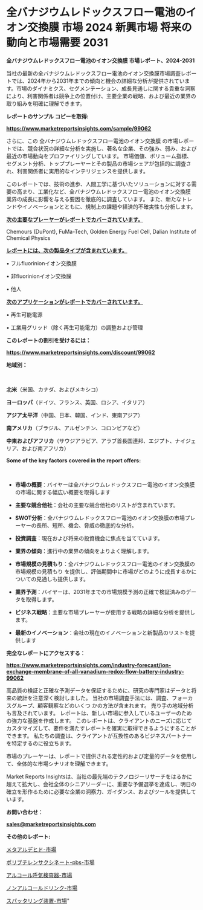 # 全バナジウムレド​​ックスフロー電池のイオン交換膜 市場 2024 新興市場 将来の動向と市場需要 2031

<strong>全バナジウムレド​​ックスフロー電池のイオン交換膜 市場レポート、2024-2031</strong>

当社の最新の全バナジウムレド​​ックスフロー電池のイオン交換膜市場調査レポートでは、2024年から2031年までの傾向と機会の詳細な分析が提供されています。市場のダイナミクス、セグメンテーション、成長見通しに関する貴重な洞察により、利害関係者は競争上の位置付け、主要企業の戦略、および最近の業界の取り組みを明確に理解できます。



<strong>レポートのサンプル コピーを取得:</strong> <a href=https://www.marketreportsinsights.com/sample/99062>

<strong><u>https://www.marketreportsinsights.com/sample/99062</u></strong></a>

さらに、この 全バナジウムレド​​ックスフロー電池のイオン交換膜 の市場レポートでは、競合状況の詳細な分析を実施し、著名な企業、その強み、弱み、および最近の市場動向をプロファイリングしています。 市場価値、ボリューム指標、セグメント分析、トッププレーヤーとその製品の市場シェアが包括的に調査され、利害関係者に実用的なインテリジェンスを提供します。

このレポートでは、技術の進歩、人間工学に基づいたソリューションに対する需要の高まり、工業化など、全バナジウムレド​​ックスフロー電池のイオン交換膜 業界の成長に影響を与える要因を徹底的に調査しています。 また、新たなトレンドやイノベーションとともに、規制上の課題や経済的不確実性も分析します。



<strong><u>次の主要なプレーヤーがレポートでカバーされています。</u></strong>

Chemours (DuPont), FuMa-Tech, Golden Energy Fuel Cell, Dalian Institute of Chemical Physics



<strong><u><b>レポートには、次の製品タイプが含まれています。</b></u></strong>

• フルfluorinionイオン交換膜

• 非fluorinionイオン交換膜

• 他人



<strong><u><b>次のアプリケーションがレポートでカバーされています。</b></u></strong>

• 再生可能電源

• 工業用グリッド（除く再生可能電力）の調整および管理



<strong><b>このレポートの割引を受けるには：</b></strong>

<a href=https://www.marketreportsinsights.com/discount/99062>

<strong><u>https://www.marketreportsinsights.com/discount/99062</u></strong></a>



<strong>地域別：</strong>

<strong> </strong>



<strong>北米</strong>（米国、カナダ、およびメキシコ）



<strong>ヨーロッパ</strong>（ドイツ、フランス、英国、ロシア、イタリア）



<strong>アジア太平洋</strong>（中国、日本、韓国、インド、東南アジア）



<strong>南アメリカ</strong>（ブラジル、アルゼンチン、コロンビアなど）



<strong>中東およびアフリカ</strong>（サウジアラビア、アラブ首長国連邦、エジプト、ナイジェリア、および南アフリカ）



<strong>Some of the key factors covered in the report offers:</strong>

<strong> </strong>
<ul>
  <li>

<strong>市場の概要</strong>：バイヤーは全バナジウムレド​​ックスフロー電池のイオン交換膜の市場に関する幅広い概要を取得します</li>
  <li>

<strong>主要な競合他社</strong>：会社の主要な競合他社のリストが含まれています。</li>
  <li>

<strong>SWOT分析</strong>：全バナジウムレド​​ックスフロー電池のイオン交換膜の市場プレーヤーの長所、短所、機会、脅威の徹底的な分析。</li>
  <li>

<strong>投資調査</strong>：現在および将来の投資機会に焦点を当てています。</li>
  <li>

<strong>業界の傾向</strong>：進行中の業界の傾向をよりよく理解します。</li>
  <li>

<strong>市場規模の見積もり</strong>：全バナジウムレド​​ックスフロー電池のイオン交換膜の市場規模の見積もり を提供し、評価期間中に市場がどのように成長するかについての見通しも提供します。</li>
  <li>

<strong>業界予測</strong>：バイヤーは、2031年までの市場規模予測の正確で検証済みのデータを取得します。</li>
  <li>

<strong>ビジネス戦略</strong>：主要な市場プレーヤーが使用する戦略の詳細な分析を提供します。</li>
  <li>

<strong>最新のイノベーション</strong>：会社の現在のイノベーションと新製品のリストを提供します</li>
</ul>


<strong>完全なレポートにアクセスする</strong>：

<a href=https://www.marketreportsinsights.com/industry-forecast/ion-exchange-membrane-of-all-vanadium-redox-flow-battery-industry-99062>

<strong><u>https://www.marketreportsinsights.com/industry-forecast/ion-exchange-membrane-of-all-vanadium-redox-flow-battery-industry-99062</u></strong></a>

高品質の検証と正確な予測データを保証するために、研究の専門家はデータと将来の統計を注意深く検討しました。 当社の市場調査手法には、調査、フォーカスグループ、顧客観察などのいくつ かの方法が含まれます。 売り手の地域分析も言及されています。 レポートは、新しい市場に参入しているユーザーのための強力な基盤を作成します。 このレポートは、クライアントのニーズに応じてカスタマイズして、要件を満たすレポートを確実に取得できるようにすることができます。 私たちの調査は、クライアントが互換性のあるビジネスパートナーを特定するのに役立ちます。

市場のプレーヤーは、レポートで提供される定性的および定量的データを使用して、全体的な市場シナリオを理解できます。

Market Reports Insightsは、当社の最先端のテクノロジーリサーチをはるかに超えて拡大し、会社全体のシニアリーダーに、重要な予備選挙を達成し、明日の確立を形作るために必要な企業の洞察力、ガイダンス、およびツールを提供しています。



<strong><b>お問い合わせ</b></strong>：

<a href=mailto:sales@marketreportsinsights.com>

<strong><u>sales@marketreportsinsights.com</u></strong></a>



<strong>その他のレポート:</strong>

<a href=https://www.linkedin.com/pulse/メタアルデヒド-市場-2023-推進要因と成長機会-2030-consumer-connection-collective-360-s6z1c/>メタアルデヒド-市場</a>

<a href=https://www.linkedin.com/pulse/ポリブチレンサクシネート-pbs-市場-2023-競争分析と事業成長-2030-4wjcf/>ポリブチレンサクシネート-pbs-市場</a>

<a href=https://www.linkedin.com/pulse/アルコール呼気検査器-市場-2023-年のダイナミクスとビジネストレンド-lcc0f/>アルコール呼気検査器-市場</a>

<a href=https://www.linkedin.com/pulse/ノンアルコールドリンク-市場-2030-年までの需要に焦点を当てた-2023-ld19f/>ノンアルコールドリンク-市場</a>

<a href=https://www.linkedin.com/pulse/スパッタリング装置-市場-2023-最新の-cagr-および成長分析-2030-pr-news-hub-mltjf/>スパッタリング装置-市場</a>"
